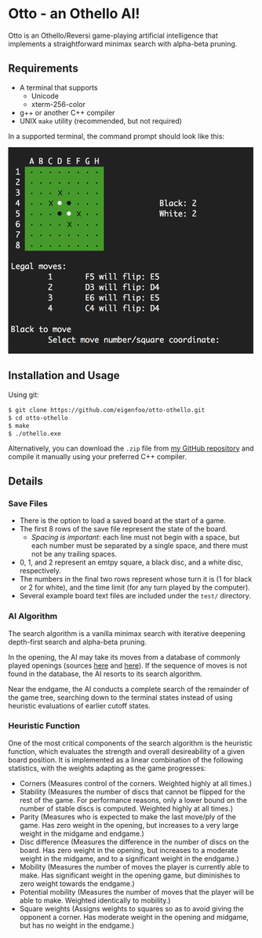 # Otto - an Othello AI!

Otto is an Othello/Reversi game-playing artificial intelligence that implements
a straightforward minimax search with alpha-beta pruning.

## Requirements
* A terminal that supports
  - Unicode
  - xterm-256-color
* g++ or another C++ compiler
* UNIX `make` utility (recommended, but not required)

In a supported terminal, the command prompt should look like this:

<img src="./doc/demo.png" width="500" height="420">

## Installation and Usage
Using git:

```
$ git clone https://github.com/eigenfoo/otto-othello.git
$ cd otto-othello
$ make
$ ./othello.exe
```

Alternatively, you can download the `.zip` file from
[my GitHub repository](https://github.com/eigenfoo/othello) and compile it
manually using your preferred C++ compiler.

## Details

### Save Files
  - There is the option to load a saved board at the start of a game.
  - The first 8 rows of the save file represent the state of the board.
    - _Spacing is important_: each line must not begin with a space, but each
      number must be separated by a single space, and there must not be any
      trailing spaces.
  - 0, 1, and 2 represent an emtpy square, a black disc, and a white disc,
    respectively.
  - The numbers in the final two rows represent whose turn it is (1 for black or
    2 for white), and the time limit (for any turn played by the computer).
  - Several example board text files are included under the `test/` directory.

### AI Algorithm
The search algorithm is a vanilla minimax search with iterative deepening
depth-first search and alpha-beta pruning.

In the opening, the AI may take its moves from a database of commonly
played openings (sources [here](http://www.othello.nl/content/anim/openings.txt)
and [here](http://www.samsoft.org.uk/reversi/openings.htm)). If the sequence of
moves is not found in the database, the AI resorts to its search algorithm.

Near the endgame, the AI conducts a complete search of the remainder of the
game tree, searching down to the terminal states instead of using heuristic
evaluations of earlier cutoff states.

### Heuristic Function
One of the most critical components of the search algorithm is the heuristic
function, which evaluates the strength and overall desireability of a given
board position. It is implemented as a linear combination of the following
statistics, with the weights adapting as the game progresses:

  - Corners (Measures control of the corners. Weighted highly at all times.)
  - Stability (Measures the number of discs that cannot be flipped for the rest
    of the game. For performance reasons, only a lower bound on the number of
    stable discs is computed. Weighted highly at all times.)
  - Parity (Measures who is expected to make the last move/ply of the game.
    Has zero weight in the opening, but increases to a very large weight in
    the midgame and endgame.)
  - Disc difference (Measures the difference in the number of discs on the
    board. Has zero weight in the opening, but increases to a moderate weight in
    the midgame, and to a significant weight in the endgame.)
  - Mobility (Measures the number of moves the player is currently able to
    make. Has significant weight in the opening game, but diminishes to zero
    weight towards the endgame.)
  - Potential mobility (Measures the number of moves that the player will be
    able to make. Weighted identically to mobility.)
  - Square weights (Assigns weights to squares so as to avoid giving the
    opponent a corner. Has moderate weight in the opening and midgame, but has
    no weight in the endgame.)
